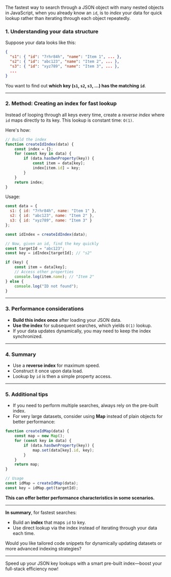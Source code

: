 The fastest way to search through a JSON object with many nested objects in JavaScript, when you already know an `id`, is to *index* your data for quick lookup rather than iterating through each object repeatedly.

### 1. **Understanding your data structure**

Suppose your data looks like this:

```json
{
  "s1": { "id": "7rhr84h", "name": "Item 1", ... },
  "s2": { "id": "abc123", "name": "Item 2", ... },
  "s3": { "id": "xyz789", "name": "Item 3", ... },
  ...
}
```

You want to find out **which key (`s1`, `s2`, `s3`, ...) has the matching `id`**.

---

### 2. **Method: Creating an index for fast lookup**

Instead of looping through all keys every time, create a *reverse index* where `id` maps directly to its key. This lookup is constant time: `O(1)`.

Here's how:

```javascript
// Build the index
function createIdIndex(data) {
    const index = {};
    for (const key in data) {
        if (data.hasOwnProperty(key)) {
            const item = data[key];
            index[item.id] = key;
        }
    }
    return index;
}
```

Usage:

```javascript
const data = {
  s1: { id: "7rhr84h", name: "Item 1" },
  s2: { id: "abc123", name: "Item 2" },
  s3: { id: "xyz789", name: "Item 3" }
};

const idIndex = createIdIndex(data);

// Now, given an id, find the key quickly
const targetId = "abc123";
const key = idIndex[targetId]; // "s2"

if (key) {
    const item = data[key];
    // Access other properties
    console.log(item.name); // "Item 2"
} else {
    console.log("ID not found");
}
```

---

### 3. **Performance considerations**

- **Build this index once** after loading your JSON data.
- **Use the index** for subsequent searches, which yields `O(1)` lookup.
- If your data updates dynamically, you may need to keep the index synchronized.

---

### 4. **Summary**

- Use a **reverse index** for maximum speed.
- Construct it once upon data load.
- Lookup by `id` is then a simple property access.

---

### 5. **Additional tips**

- If you need to perform multiple searches, always rely on the pre-built index.
- For very large datasets, consider using **Map** instead of plain objects for better performance:

```javascript
function createIdMap(data) {
    const map = new Map();
    for (const key in data) {
        if (data.hasOwnProperty(key)) {
            map.set(data[key].id, key);
        }
    }
    return map;
}

// Usage
const idMap = createIdMap(data);
const key = idMap.get(targetId);
```

**This can offer better performance characteristics in some scenarios.**

---

**In summary**, for fastest searches:
- Build an **index** that maps `id` to key.
- Use direct lookup via the index instead of iterating through your data each time.

Would you like tailored code snippets for dynamically updating datasets or more advanced indexing strategies?

---
Speed up your JSON key lookups with a smart pre-built index—boost your full-stack efficiency now!
